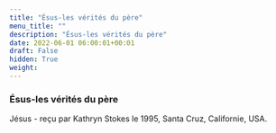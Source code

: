 ```yaml
---
title: "Ésus-les vérités du père"
menu_title: ""
description: "Ésus-les vérités du père"
date: 2022-06-01 06:00:01+00:01
draft: False
hidden: True
weight:
---
```

### Ésus-les vérités du père

Jésus - reçu par Kathryn Stokes le 1995, Santa Cruz, Californie, USA.



